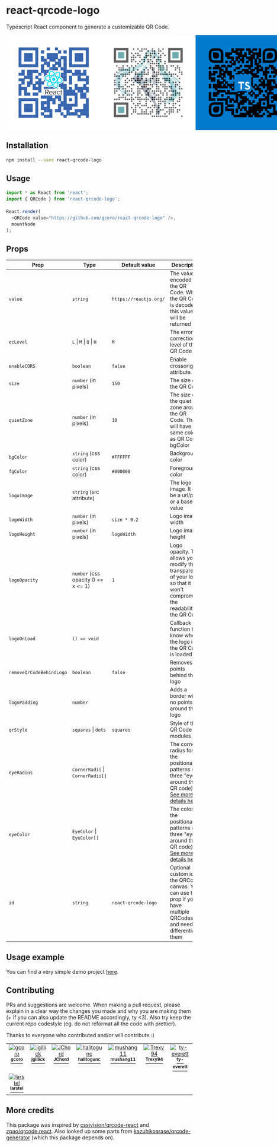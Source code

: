 # react-qrcode-logo
Typescript React component to generate a customizable QR Code.

<div style="display: flex; flex-direction: row;">
	<img src="res/qrcode-react.png" height="256" width="256">
	<img src="res/qrcode-mikuv3.png" height="256" width="256">
	<img src="res/qrcode-ts.png" height="256" width="256">
</div>

## Installation

```bash
npm install --save react-qrcode-logo
```
## Usage

```javascript
import * as React from 'react';
import { QRCode } from 'react-qrcode-logo';

React.render(
  <QRCode value="https://github.com/gcoro/react-qrcode-logo" />,
  mountNode
);
```

## Props
| Prop                     | Type                                | Default value       | Description                                                                                                                        |
|--------------------------|-------------------------------------| --------------------|------------------------------------------------------------------------------------------------------------------------------------|
| `value`                  | `string`                            | `https://reactjs.org/` | The value encoded in the QR Code. When the QR Code is decoded, this value will be returned                                         |
| `ecLevel`                | `L` &#124; `M` &#124; `Q` &#124; `H` |   `M`              | The error correction level of the QR Code                                                                                          |
| `enableCORS`             | `boolean`                           |   `false`           | Enable crossorigin attribute                                                                                                       |
| `size`                   | `number` (in pixels)                |   `150`             | The size of the QR Code                                                                                                            |
| `quietZone`              | `number` (in pixels)                |   `10`              | The size of the quiet zone around the QR Code. This will have the same color as QR Code bgColor                                    |
| `bgColor`                | `string` (css color)                | `#FFFFFF`           | Background color                                                                                                                   |
| `fgColor`                | `string` (css color)                | `#000000`           | Foreground color                                                                                                                   |
| `logoImage`              | `string` (src attribute)            |                     | The logo image. It can be a url/path or a base64 value                                                                             |
| `logoWidth`              | `number` (in pixels)                | `size * 0.2`        | Logo image width                                                                                                                   |
| `logoHeight`             | `number` (in pixels)                | `logoWidth`                  | Logo image height                                                                                                                  |
| `logoOpacity`            | `number` (css opacity 0 <= x <= 1)  | `1`                 | Logo opacity. This allows you to modify the transparency of your logo, so that it won't compromise the readability of the QR Code  |
| `logoOnLoad`             | `() => void`                        |                     | Callback function to know when the logo in the QR Code is loaded                                                                     |
| `removeQrCodeBehindLogo` | `boolean`                           |   `false`           | Removes points behind the logo                                                    |
| `logoPadding`            | `number`                            |                     | Adds a border with no points around the logo                                                    |
| `qrStyle`                | `squares` &#124; `dots`             | `squares`  | Style of the QR Code modules                                                                                                       |
| `eyeRadius`              | `CornerRadii` &#124; `CornerRadii[]` |  | The corner radius for the positional patterns (the three "eyes" around the QR code). [See more details here](res/eyeRadius_doc.md) |
| `eyeColor`               | `EyeColor` &#124; `EyeColor[]`      |  | The color for the positional patterns (the three "eyes" around the QR code). [See more details here](res/eyeColor_doc.md)          |
| `id`                     | `string`                            | `react-qrcode-logo` | Optional custom id for the QRCode canvas. You can use this prop if you have multiple QRCodes and need to differentiate them        |

## Usage example
You can find a very simple demo project [here](https://github.com/gcoro/QRCodeCustomizer).

## Contributing
PRs and suggestions are welcome.
When making a pull request, please explain in a clear way the changes you made and why you are making them (+ if you can also update the README accordingly, ty <3). 
Also try keep the current repo codestyle (eg. do not reformat all the code with prettier).

Thanks to everyone who contributed and/or will contribute :)

<table>
<tr><td align="center" valign="top">
			<a href="https://github.com/gcoro">
			<img src="https://avatars.githubusercontent.com/u/37499369?v=4" width="100px;" alt="gcoro" /><br />
			<sup><b>gcoro</b></sup></a><br />
			</td><td align="center" valign="top">
			<a href="https://github.com/jgillick">
			<img src="https://avatars.githubusercontent.com/u/35894?v=4" width="100px;" alt="jgillick" /><br />
			<sup><b>jgillick</b></sup></a><br />
			</td><td align="center" valign="top">
			<a href="https://github.com/JChord">
			<img src="https://avatars.githubusercontent.com/u/981214?v=4" width="100px;" alt="JChord" /><br />
			<sup><b>JChord</b></sup></a><br />
			</td><td align="center" valign="top">
			<a href="https://github.com/halitogunc">
			<img src="https://avatars.githubusercontent.com/u/13641726?v=4" width="100px;" alt="halitogunc" /><br />
			<sup><b>halitogunc</b></sup></a><br />
			</td><td align="center" valign="top">
			<a href="https://github.com/mushang11">
			<img src="https://avatars.githubusercontent.com/u/13930277?v=4" width="100px;" alt="mushang11" /><br />
			<sup><b>mushang11</b></sup></a><br />
			</td><td align="center" valign="top">
			<a href="https://github.com/Trexy94">
			<img src="https://avatars.githubusercontent.com/u/16225761?v=4" width="100px;" alt="Trexy94" /><br />
			<sup><b>Trexy94</b></sup></a><br />
			</td><td align="center" valign="top">
			<a href="https://github.com/ty-everett">
			<img src="https://avatars.githubusercontent.com/u/23272461?v=4" width="100px;" alt="ty-everett" /><br />
			<sup><b>ty-everett</b></sup></a><br />
			</td><tr/>
<tr><td align="center" valign="top">
			<a href="https://github.com/larstel">
			<img src="https://avatars.githubusercontent.com/u/45731552?v=4" width="100px;" alt="larstel" /><br />
			<sup><b>larstel</b></sup></a><br />
			</td></tr>
</table>

## More credits
This package was inspired by [cssivision/qrcode-react](https://github.com/cssivision/qrcode-react) and [zpao/qrcode.react](https://github.com/zpao/qrcode.react). Also looked up some parts from [kazuhikoarase/qrcode-generator](https://github.com/kazuhikoarase/qrcode-generator) (which this package depends on).
